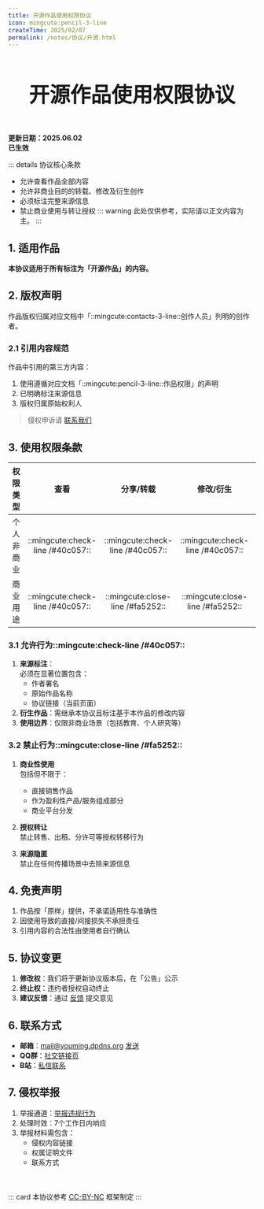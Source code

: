 ```yaml
---
title: 开源作品使用权限协议
icon: mingcute:pencil-3-line
createTime: 2025/02/07
permalink: /notes/协议/开源.html
---
```


<div style="text-align: center; ">
    <p style="font-size: 42px; font-weight: 650; margin-top: 60px">开源作品使用权限协议</p>
    <p style="margin-top: 50px"></p>
</div>

**更新日期：2025.06.02**  
**已生效**

::: details 协议核心条款
- 允许查看作品全部内容
- 允许非商业目的的转载、修改及衍生创作
- 必须标注完整来源信息
- 禁止商业使用与转让授权
::: warning 此处仅供参考，实际请以正文内容为主。
:::

## 1. 适用作品

**本协议适用于所有标注为「开源作品」的内容。**

## 2. 版权声明

作品版权归属对应文档中「::mingcute:contacts-3-line::创作人员」列明的创作者。

### 2.1 引用内容规范

作品中引用的第三方内容：
1. 使用遵循对应文档「::mingcute:pencil-3-line::作品权限」的声明
2. 已明确标注来源信息
3. 版权归属原始权利人

> 侵权申诉请 [联系我们](#_6-联系方式)

## 3. 使用权限条款

| 权限类型 | 查看 | 分享/转载 | 修改/衍生 | 发布 |
| :- | :-: | :-: | :-: | :-: |
| 个人非商业 | ::mingcute:check-line /#40c057:: | ::mingcute:check-line /#40c057:: | ::mingcute:check-line /#40c057:: | ::mingcute:check-line /#40c057:: |
| 商业用途 | ::mingcute:check-line /#40c057:: | ::mingcute:close-line /#fa5252:: | ::mingcute:close-line /#fa5252:: | ::mingcute:close-line /#fa5252:: |

### 3.1 允许行为::mingcute:check-line /#40c057::

1. **来源标注**：  
  必须在显著位置包含：
    - 作者署名
    - 原始作品名称
    - 协议链接（当前页面）
2. **衍生作品**：需继承本协议且标注基于本作品的修改内容
3. **使用边界**：仅限非商业场景（包括教育、个人研究等）

### 3.2 禁止行为::mingcute:close-line /#fa5252::

1. **商业性使用**  
  包括但不限于：
    - 直接销售作品
    - 作为盈利性产品/服务组成部分
    - 商业平台分发
  
2. **授权转让**  
  禁止转售、出租、分许可等授权转移行为

3. **来源隐匿**  
  禁止在任何传播场景中去除来源信息

## 4. 免责声明

1. 作品按「原样」提供，不承诺适用性与准确性
2. 因使用导致的直接/间接损失不承担责任
3. 引用内容的合法性由使用者自行确认

## 5. 协议变更

1. **修改权**：我们将于更新协议版本后，在「公告」公示
2. **终止权**：违约者授权自动终止
3. **建议反馈**：通过 [反馈](/notes/反馈中心/反馈.html) 提交意见

## 6. 联系方式

- **邮箱**：mail@youming.dpdns.org  [发送](mailto:mail@youming.dpdns.org)
- **QQ群**：[社交链接页](/链接.html#qq-群)
- **B站**：[私信联系](https://space.bilibili.com/1337092956)

## 7. 侵权举报

1. 举报通道：[举报违规行为](/notes/反馈中心/举报违规行为.html)
2. 处理时效：7个工作日内响应
3. 举报材料需包含：
   - 侵权内容链接
   - 权属证明文件
   - 联系方式

<p style="margin-top: 50px"></p>

::: card
本协议参考 [CC-BY-NC](https://creativecommons.org/) 框架制定
:::